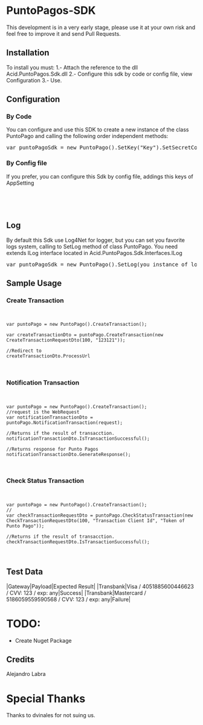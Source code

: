 <h1>PuntoPagos-SDK</h1>

This development is in a very early stage, please use it at your own risk and feel free to improve it and send Pull Requests.

<h2>Installation</h2>

To install you must:
1.- Attach the reference to the dll Acid.PuntoPagos.Sdk.dll
2.- Configure this sdk by code or config file, view Configuration
3.- Use.

<h2>Configuration</h2>

<h3>By Code</h3>

You can configure and use this SDK to create a new instance of the class PuntoPago and calling the following order independent methods:
<pre>
var puntoPagoSdk = new PuntoPago().SetKey("Key").SetSecretCode("SecretCode").SetEnvironment(EnvironmentForPuntoPago.Sandbox).CreateTransaction();
</pre>

<h3>By Config file</h3>

If you prefer, you can configure this Sdk by config file, addings this keys of AppSetting

<pre>
    <add key ="PuntoPago-Secret" value="YOU SECRET CODE"/>
    <add key ="PuntoPago-Key" value="YOU KEY" />
    <add key="PuntoPago-Environment" value="" /><!--Values: Sandbox or Production-->
</pre>

<h2>Log</h2>

By default this Sdk use Log4Net for logger, but you can set you favorite logs system, calling to SetLog method of class PuntoPago.
You need extends ILog interface located in Acid.PuntoPagos.Sdk.Interfaces.ILog
<pre>
var puntoPagoSdk = new PuntoPago().SetLog(you instance of log);
</pre>

<h2>Sample Usage</h2>

<h3>Create Transaction</h3>
<pre>

	var puntoPago = new PuntoPago().CreateTransaction();
	
	var createTransactionDto = puntoPago.CreateTransaction(new CreateTransactionRequestDto(100, "123121"));
	
	//Redirect to 
	createTransactionDto.ProcessUrl
</pre>

<h3>Notification Transaction</h3>
<pre>

	var puntoPago = new PuntoPago().CreateTransaction();
	//request is the WebRequest 
	var notificationTransactionDto = puntoPago.NotificationTransaction(request);
	
	//Returns if the result of transacction.
	notificationTransactionDto.IsTransactionSuccessful();
	
	//Returns response for Punto Pagos
	notificationTransactionDto.GenerateResponse();
</pre>

<h3>Check Status Transaction</h3>
<pre>

	var puntoPago = new PuntoPago().CreateTransaction();
	//
	var checkTransactionRequestDto = puntoPago.CheckStatusTransaction(new CheckTransactionRequestDto(100, "Transaction Client Id", "Token of Punto Pago"));
	
	//Returns if the result of transacction.
	checkTransactionRequestDto.IsTransactionSuccessful();
</pre>

<h2>Test Data</h2>

|Gateway|Payload|Expected Result|
|Transbank|Visa / 4051885600446623 / CVV: 123 / exp: any|Success|
|Transbank|Mastercard / 5186059559590568 / CVV: 123 / exp: any|Failure|

<h1>TODO:</h1>

* Create Nuget Package

<h2>Credits</h2>

Alejandro Labra

<h1>Special Thanks</h1>

Thanks to dvinales for not suing us.